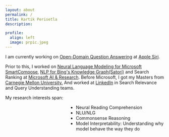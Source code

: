 ```yaml
---
layout: about
permalink: /
title: Kartik Perisetla
description:

profile:
  align: left
  image: prpic.jpeg
---
```

<p align="left">
I am currently working on <a target="_blank" href="https://en.wikipedia.org/wiki/Question_answering#Open_domain_question_answering">Open-Domain Question Answering</a> at <a href="https://www.apple.com/siri/" target="_blank">Apple Siri</a>.</p>
<p>
Prior to this, I worked on <a href="https://www.theverge.com/2020/5/11/21254298/microsoft-outlook-web-text-predictions-gmail-smart-compose-feature" target="_blank">Neural Language Modeling for Microsoft SmartCompose</a>, <a href="https://blogs.bing.com/search/2013/03/21/understand-your-world-with-bing" target="_blank">NLP for Bing's Knowledge Graph(Satori)</a> and Search Ranking at <a href="https://news.microsoft.com/2016/09/29/microsoft-expands-artificial-intelligence-ai-efforts-with-creation-of-new-microsoft-ai-and-research-group/" target="_blank">Microsoft AI & Research</a>. Before Microsoft, I got my Masters from <a href="http://cmu.edu/" target="_blank">Carnegie Mellon University.</a> And worked at <a href="https://linkedin.com" target="_blank">LinkedIn</a> in Search Relevance and Query Understanding teams.
</p>

<p align="left">
My research interests span:
<ul style="padding-left: 14rem;">
<li>Neural Reading Comprehension</li>
<li>NLU/NLG</li>
<li>Commonsense Reasoning</li>
<li>Model Interpretability: Understanding why model behave the way they do</li>
</ul>
</p>